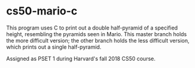 # cs50-mario-c
This program uses C to print out a double half-pyramid of a specified height, resembling the pyramids seen in Mario. This master branch holds the more difficult version; the other branch holds the less difficult version, which prints out a single half-pyramid.

Assigned as PSET 1 during Harvard's fall 2018 CS50 course.
